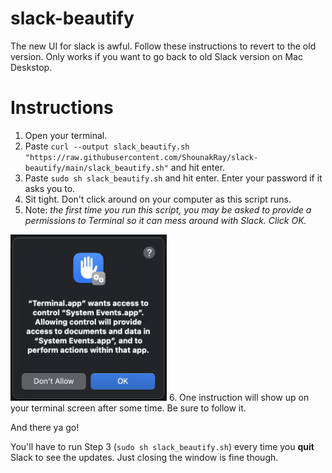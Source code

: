 # slack-beautify
The new UI for slack is awful. Follow these instructions to revert to the old version.
Only works if you want to go back to old Slack version on Mac Deskstop.

# Instructions
1. Open your terminal.
2. Paste `curl --output slack_beautify.sh "https://raw.githubusercontent.com/ShounakRay/slack-beautify/main/slack_beautify.sh"` and hit enter.
3. Paste `sudo sh slack_beautify.sh` and hit enter. Enter your password if it asks you to.
4. Sit tight. Don't click around on your computer as this script runs.
5. Note: *the first time you run this script, you may be asked to provide a permissions to Terminal so it can mess around with Slack. Click OK.*
<img src="permission.png?raw=true" width="250">
6. One instruction will show up on your terminal screen after some time. Be sure to follow it.

And there ya go!

You'll have to run Step 3 (`sudo sh slack_beautify.sh`) every time you **quit** Slack to see the updates.
Just closing the window is fine though.
